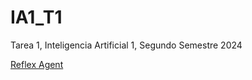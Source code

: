 # IA1_T1
Tarea 1, Inteligencia Artificial 1, Segundo Semestre 2024

[Reflex Agent](https://ruizfelipe.github.io/IA1_T1/reflex_agent.html)
